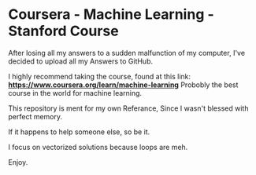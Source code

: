 # Coursera - Machine Learning - Stanford Course

After losing all my answers to a sudden malfunction of my computer,
I've decided to upload all my Answers to GitHub.

I highly recommend taking the course, found at this link:
**https://www.coursera.org/learn/machine-learning**
Probobly the best course in the world for machine learning.

This repository is ment for my own Referance,
Since I wasn't blessed with perfect memory.

If it happens to help someone else, so be it.

I focus on vectorized solutions because loops are meh.

Enjoy.

